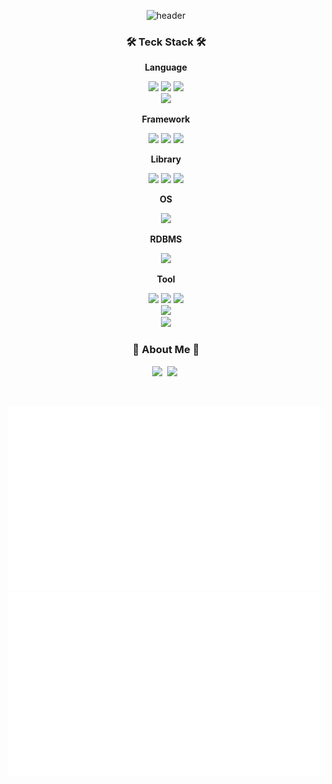 <div align="center">
  
![header](https://capsule-render.vercel.app/api?type=waving&color=timeauto&height=200&section=header&text=🛠%20Anveloper&fontColor=fcba03&fontSize=80&fontAlign=64&fontAlignY=30&desc=&descSize=25&descAlign=85&descAlignY=50)

<h3 align="center">🛠 Teck Stack 🛠</h3>
<p align="center">
      
**Language**
<div align=center> 
  <img src="https://img.shields.io/badge/html5-E34F26?style=for-the-badge&logo=html5&logoColor=white"> 
  <img src="https://img.shields.io/badge/css-1572B6?style=for-the-badge&logo=css3&logoColor=white"> 
  <img src="https://img.shields.io/badge/javascript-F7DF1E?style=for-the-badge&logo=javascript&logoColor=black"> 
  <br>    
  <img src="https://img.shields.io/badge/java-007396?style=for-the-badge&logo=java&logoColor=white">  
  <br>    
</div>

**Framework**
<div align=center>   
  <img src="https://img.shields.io/badge/spring-6DB33F?style=for-the-badge&logo=spring&logoColor=white">
  <img src="https://img.shields.io/badge/springboot-6DB33F?style=for-the-badge&logo=springboot&logoColor=white">
  <img src="https://img.shields.io/badge/express-000000?style=for-the-badge&logo=express&logoColor=white">
  <br>
</div>
   
**Library**
<div align=center>   
  <img src="https://img.shields.io/badge/react-61DAFB?style=for-the-badge&logo=react&logoColor=black"> 
  <img src="https://img.shields.io/badge/redux-764ABC?style=for-the-badge&logo=redux&logoColor=white"> 
  <img src="https://img.shields.io/badge/vue.js-4FC08D?style=for-the-badge&logo=vue.js&logoColor=white"> 
  <br>
</div>

**OS**
<div align=center>    
  <img src="https://img.shields.io/badge/linux-FCC624?style=for-the-badge&logo=linux&logoColor=black"> 
  <br>  
</div>

**RDBMS**
<div align=center>    
  <img src="https://img.shields.io/badge/mysql-4479A1?style=for-the-badge&logo=mysql&logoColor=white">
  <br>  
</div>

**Tool** 
<div align=center>    
  <img src="https://img.shields.io/badge/eclipse-2C2255?style=for-the-badge&logo=eclipseide&logoColor=white">
  <img src="https://img.shields.io/badge/vscode-007ACC?style=for-the-badge&logo=visualstudiocode&logoColor=white">
  <img src="https://img.shields.io/badge/node.js-339933?style=for-the-badge&logo=Node.js&logoColor=white">     
  <br>  
  <img src="https://img.shields.io/badge/git-F05032?style=for-the-badge&logo=git&logoColor=white">  
  <br>
  <img src="https://img.shields.io/badge/amazonaws-232F3E?style=for-the-badge&logo=amazonaws&logoColor=white">   
  <br>   
</div>   
</p>


<h3 align="center"> 🎳 About Me 🎳 </h3>
<p align="center">
  <a href="https://devan.tistory.com/"><img src="https://img.shields.io/badge/Tistory-000000?style=flat&logo=Tistory&logoColor=white&link=https://devan.tistory.com/"/></a>&nbsp
  <a href="https://www.instagram.com/anveloper/"><img src="https://img.shields.io/badge/Instagram-E4405F?style=flat&logo=Instagram&logoColor=white&link=https://www.instagram.com/anvloper/"/></a>&nbsp

</p>

<br>

![](https://github.com/anveloper/github-stats-transparent/blob/output/generated/overview.svg)
![](https://github.com/anveloper/github-stats-transparent/blob/output/generated/languages.svg)

</div>

